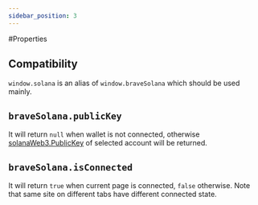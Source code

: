```yaml
---
sidebar_position: 3
---
```


#Properties

## Compatibility
`window.solana` is an alias of `window.braveSolana` which should be used mainly.


## `braveSolana.publicKey`

It will return `null` when wallet is not connected, otherwise [solanaWeb3.PublicKey](https://solana-labs.github.io/solana-web3.js/classes/PublicKey.html)
of selected account will be returned.

## `braveSolana.isConnected`

It will return `true` when current page is connected, `false` otherwise. Note
that same site on different tabs have different connected state.
